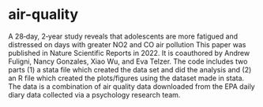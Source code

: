 # air-quality
A 28‐day, 2‐year study reveals that adolescents are more fatigued and distressed on days with greater NO2 and CO air pollution
This paper was published in Nature Scientific Reports in 2022. 
It is coauthored by Andrew Fuligni, Nancy Gonzales, Xiao Wu, and Eva Telzer. 
The code includes two parts (1) a stata file which created the data set and did the analysis and (2) an R file which created the plots/figures using the dataset made in stata. 
The data is a combination of air quality data downloaded from the EPA daily diary data collected via a psychology research team. 
